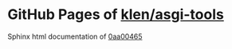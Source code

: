 GitHub Pages of [klen/asgi-tools](https://github.com/klen/asgi-tools.git)
===
Sphinx html documentation of [0aa00465](https://github.com/klen/asgi-tools/tree/0aa0046508885dbe7c43480645c7b01fa7ef5152)
